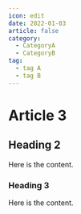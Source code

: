 ```yaml
---
icon: edit
date: 2022-01-03
article: false
category:
  - CategoryA
  - CategoryB
tag:
  - tag A
  - tag B
---
```


# Article 3

## Heading 2

Here is the content.

### Heading 3

Here is the content.
